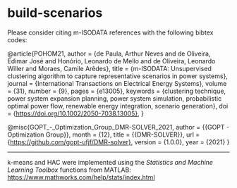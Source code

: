 # build-scenarios

Please consider citing m-ISODATA references with the following bibtex codes: 

@article{POHOM21,
author = {de Paula, Arthur Neves and de Oliveira, Edimar José and Honório, Leonardo de Mello and de Oliveira, Leonardo Willer and Moraes, Camile Arêdes},
title = {m-ISODATA: Unsupervised clustering algorithm to capture representative scenarios in power systems},
journal = {International Transactions on Electrical Energy Systems},
volume = {31},
number = {9},
pages = {e13005},
keywords = {clustering technique, power system expansion planning, power system simulation, probabilistic optimal power flow, renewable energy integration, scenario generation},
doi = {https://doi.org/10.1002/2050-7038.13005},
} 

@misc{GOPT_-_Optimization_Group_DMR-SOLVER_2021,
author = {{GOPT - Optimization Group}},
month = {12},
title = {{DMR-SOLVER}},
url = {https://github.com/gopt-ufjf/DMR-solver},
version = {1.0.0},
year = {2021}
}

----
k-means and HAC were implemented using the *Statistics and Machine Learning Toolbox* functions from MATLAB:
https://www.mathworks.com/help/stats/index.html
